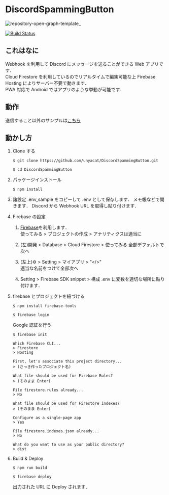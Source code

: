 # DiscordSpammingButton
![repository-open-graph-template_](https://user-images.githubusercontent.com/14951631/77506095-49351c80-6ea8-11ea-8d95-f87beff7f9ef.png)

[![Build Status](https://travis-ci.org/unyacat/DiscordSpammingButton.svg?branch=master)](https://travis-ci.org/unyacat/DiscordSpammingButton)

## これはなに
Webhook を利用して Discord にメッセージを送ることができる Web アプリです．  
Cloud Firestore を利用しているのでリアルタイムで編集可能な上 Firebase Hosting によりサーバー不要で動きます．  
PWA 対応で Android ではアプリのような挙動が可能です．

## 動作
送信すること以外のサンプルは[こちら](https://dark-pub.web.app/)

## 動かし方
1. Clone する
    ```console
    $ git clone https://github.com/unyacat/DiscordSpammingButton.git
    ```
    ```console
    $ cd DiscordSpammingButton
    ```
1. パッケージインストール
    ```console
    $ npm install 
    ```
1. 諸設定
    .env_sample をコピーして .env として保存します．
    メモ帳などで開きます．
    Discord から Webhook URL を取得し貼り付けます．
    
1. Firebase の設定
    1. [Firebase](https://firebase.google.com/?hl=ja)を利用します．  
        使ってみる > プロジェクトの作成 > アナリティクスは適当に
        
    1. (左)開発 > Database > Cloud Firestore > 使ってみる
        全部デフォルトで次へ
        
    1. (左上)⚙ > Setting > マイアプリ > "</>"  
    適当な名前をつけて全部次へ
    
    1. Setting > Firebase SDK snippet > 構成
    .env に変数を適切な場所に貼り付けます．

1. firebase とプロジェクトを紐づける
    ```console
    $ npm install firebase-tools
    ```
    ```console
    $ firebase login
    ```
    Google 認証を行う
    ```console
    $ firebase init
   
    Which Firebase CLI...
    > Firestore
    > Hosting
   
    First, let's associate this project directory...
    > (さっき作ったプロジェクト名)
   
    What file should be used for Firebase Rules?
    > (そのまま Enter)
   
    File firestore.rules already...
    > No
   
    What file should be used for Firestore indexes?
    > (そのまま Enter)
   
    Configure as a single-page app
    > Yes
   
    File firestore.indexes.json already...
    > No
   
    What do you want to use as your public directory?
    > dist
    ```

1. Build & Deploy
    ```console
    $ npm run build
    ```
    ```console
    $ firebase deploy
    ```
    出力された URL に Deploy されます．